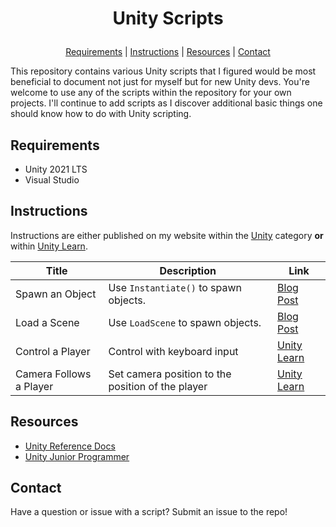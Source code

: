 # <p align="center">Unity Scripts</p>
<p align="center">
  <a href="https://github.com/aprilspeight/unity-scripts/blob/master/README.md#requirements">Requirements</a> |
  <a href="https://github.com/aprilspeight/unity-scripts/blob/master/README.md#videos">Instructions</a> |
  <a href="https://github.com/aprilspeight/unity-scripts/blob/master/README.md#view-the-sample">Resources</a> | 
  <a href="https://github.com/aprilspeight/unity-scripts/blob/master/README.md#contact">Contact</a>
</p>

This repository contains various Unity scripts that I figured would be most beneficial to document not just for myself but for new Unity devs. You're welcome to use any of the scripts within the repository for your own projects. I'll continue to add scripts as I discover additional basic things one should know how to do with Unity scripting.

## Requirements

- Unity 2021 LTS
- Visual Studio

## Instructions

Instructions are either published on my website within the [Unity](https://www.vogueandcode.com/link-to-category>) category <b>or</b> within [Unity Learn](https://learn.unity.com/).

|  Title |  Description |  Link |
|---|---|---|
| Spawn an Object  | Use `Instantiate()` to spawn objects.  |  [Blog Post](https://www.vogueandcode.com/posts/how-to-spawn-an-object)|
| Load a Scene  | Use `LoadScene` to spawn objects.  |  [Blog Post](https://www.vogueandcode.com/posts/how-to-load-a-scene)|
| Control a Player  | Control with keyboard input  |  [Unity Learn](https://learn.unity.com/course/create-with-code)|
| Camera Follows a Player  | Set camera position to the position of the player  |  [Unity Learn](https://learn.unity.com/course/create-with-code)|

## Resources

- [Unity Reference Docs](https://docs.unity3d.com/ScriptReference/index.html)
- [Unity Junior Programmer](https://learn.unity.com/pathway/junior-programmer)

## Contact

Have a question or issue with a script? Submit an issue to the repo!
